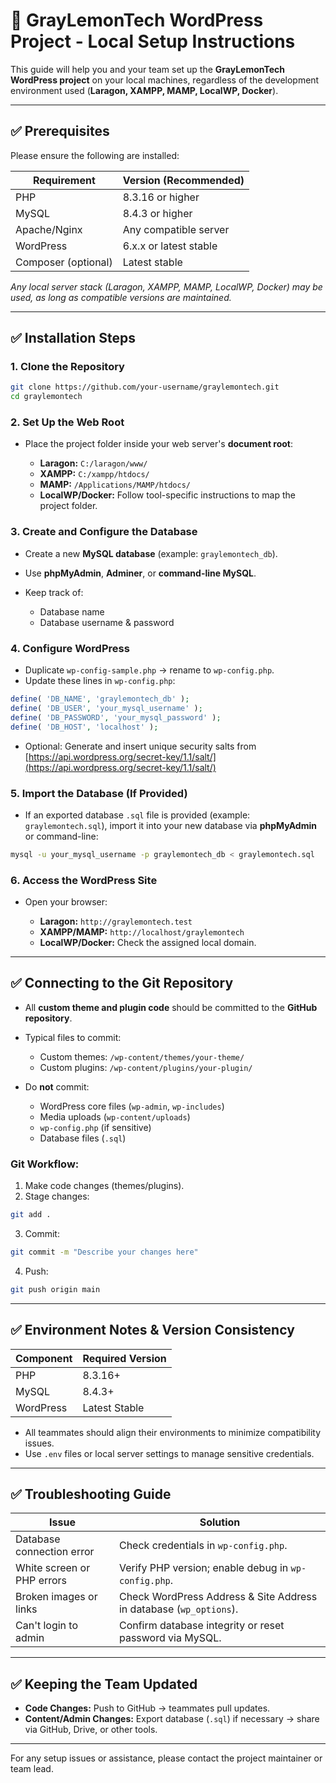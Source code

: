 # 🚀 GrayLemonTech WordPress Project - Local Setup Instructions

This guide will help you and your team set up the **GrayLemonTech WordPress project** on your local machines, regardless of the development environment used (**Laragon, XAMPP, MAMP, LocalWP, Docker**).

---

## ✅ Prerequisites

Please ensure the following are installed:

| Requirement         | Version (Recommended)  |
| ------------------- | ---------------------- |
| PHP                 | 8.3.16 or higher       |
| MySQL               | 8.4.3 or higher        |
| Apache/Nginx        | Any compatible server  |
| WordPress           | 6.x.x or latest stable |
| Composer (optional) | Latest stable          |

*Any local server stack (Laragon, XAMPP, MAMP, LocalWP, Docker) may be used, as long as compatible versions are maintained.*

---

## ✅ Installation Steps

### 1. Clone the Repository

```bash
git clone https://github.com/your-username/graylemontech.git
cd graylemontech
```

### 2. Set Up the Web Root

* Place the project folder inside your web server's **document root**:

  * **Laragon:** `C:/laragon/www/`
  * **XAMPP:** `C:/xampp/htdocs/`
  * **MAMP:** `/Applications/MAMP/htdocs/`
  * **LocalWP/Docker:** Follow tool-specific instructions to map the project folder.

### 3. Create and Configure the Database

* Create a new **MySQL database** (example: `graylemontech_db`).
* Use **phpMyAdmin**, **Adminer**, or **command-line MySQL**.
* Keep track of:

  * Database name
  * Database username & password

### 4. Configure WordPress

* Duplicate `wp-config-sample.php` → rename to `wp-config.php`.
* Update these lines in `wp-config.php`:

```php
define( 'DB_NAME', 'graylemontech_db' );
define( 'DB_USER', 'your_mysql_username' );
define( 'DB_PASSWORD', 'your_mysql_password' );
define( 'DB_HOST', 'localhost' );
```

* Optional: Generate and insert unique security salts from [https://api.wordpress.org/secret-key/1.1/salt/](https://api.wordpress.org/secret-key/1.1/salt/)

### 5. Import the Database (If Provided)

* If an exported database `.sql` file is provided (example: `graylemontech.sql`), import it into your new database via **phpMyAdmin** or command-line:

```bash
mysql -u your_mysql_username -p graylemontech_db < graylemontech.sql
```

### 6. Access the WordPress Site

* Open your browser:

  * **Laragon:** `http://graylemontech.test`
  * **XAMPP/MAMP:** `http://localhost/graylemontech`
  * **LocalWP/Docker:** Check the assigned local domain.

---

## ✅ Connecting to the Git Repository

* All **custom theme and plugin code** should be committed to the **GitHub repository**.

* Typical files to commit:

  * Custom themes: `/wp-content/themes/your-theme/`
  * Custom plugins: `/wp-content/plugins/your-plugin/`

* Do **not** commit:

  * WordPress core files (`wp-admin`, `wp-includes`)
  * Media uploads (`wp-content/uploads`)
  * `wp-config.php` (if sensitive)
  * Database files (`.sql`)

### Git Workflow:

1. Make code changes (themes/plugins).
2. Stage changes:

```bash
git add .
```

3. Commit:

```bash
git commit -m "Describe your changes here"
```

4. Push:

```bash
git push origin main
```

---

## ✅ Environment Notes & Version Consistency

| Component | Required Version |
| --------- | ---------------- |
| PHP       | 8.3.16+          |
| MySQL     | 8.4.3+           |
| WordPress | Latest Stable    |

* All teammates should align their environments to minimize compatibility issues.
* Use `.env` files or local server settings to manage sensitive credentials.

---

## ✅ Troubleshooting Guide

| Issue                      | Solution                                                           |
| -------------------------- | ------------------------------------------------------------------ |
| Database connection error  | Check credentials in `wp-config.php`.                              |
| White screen or PHP errors | Verify PHP version; enable debug in `wp-config.php`.               |
| Broken images or links     | Check WordPress Address & Site Address in database (`wp_options`). |
| Can't login to admin       | Confirm database integrity or reset password via MySQL.            |

---

## ✅ Keeping the Team Updated

* **Code Changes:** Push to GitHub → teammates pull updates.
* **Content/Admin Changes:** Export database (`.sql`) if necessary → share via GitHub, Drive, or other tools.

---

For any setup issues or assistance, please contact the project maintainer or team lead.
